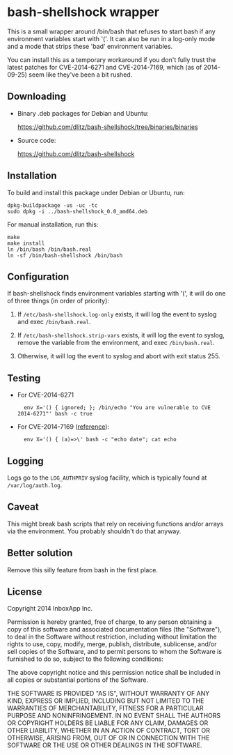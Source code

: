 bash-shellshock wrapper
=======================

This is a small wrapper around /bin/bash that refuses to start bash if any
environment variables start with '('.  It can also be run in a log-only mode
and a mode that strips these 'bad' environment variables.

You can install this as a temporary workaround if you don't fully trust the
latest patches for CVE-2014-6271 and CVE-2014-7169, which (as of 2014-09-25)
seem like they've been a bit rushed.


Downloading
-----------

- Binary .deb packages for Debian and Ubuntu:

    https://github.com/dlitz/bash-shellshock/tree/binaries/binaries

- Source code:

    https://github.com/dlitz/bash-shellshock


Installation
------------

To build and install this package under Debian or Ubuntu, run:

    dpkg-buildpackage -us -uc -tc
    sudo dpkg -i ../bash-shellshock_0.0_amd64.deb

For manual installation, run this:

    make
    make install
    ln /bin/bash /bin/bash.real
    ln -sf /bin/bash-shellshock /bin/bash


Configuration
-------------

If bash-shellshock finds environment variables starting with '(', it will do
one of three things (in order of priority):

1. If `/etc/bash-shellshock.log-only` exists, it will log the event to syslog
   and exec `/bin/bash.real`.

2. If `/etc/bash-shellshock.strip-vars` exists, it will log the event to
   syslog, remove the variable from the environment, and exec `/bin/bash.real`.

3. Otherwise, it will log the event to syslog and abort with exit status 255.


Testing
-------

* For CVE-2014-6271

        env X='() { ignored; }; /bin/echo "You are vulnerable to CVE 2014-6271"' bash -c true

* For CVE-2014-7169 ([reference](https://twitter.com/taviso/status/514887394294652929)):

        env X='() { (a)=>\' bash -c "echo date"; cat echo


Logging
-------

Logs go to the `LOG_AUTHPRIV` syslog facility, which is typically found at `/var/log/auth.log`.


Caveat
------

This might break bash scripts that rely on receiving functions and/or arrays
via the environment.  You probably shouldn't do that anyway.


Better solution
---------------

Remove this silly feature from bash in the first place.


License
-------
Copyright 2014 InboxApp Inc.

Permission is hereby granted, free of charge, to any person obtaining a
copy of this software and associated documentation files (the "Software"),
to deal in the Software without restriction, including without limitation
the rights to use, copy, modify, merge, publish, distribute, sublicense,
and/or sell copies of the Software, and to permit persons to whom the
Software is furnished to do so, subject to the following conditions:

The above copyright notice and this permission notice shall be included
in all copies or substantial portions of the Software.

THE SOFTWARE IS PROVIDED "AS IS", WITHOUT WARRANTY OF ANY KIND, EXPRESS
OR IMPLIED, INCLUDING BUT NOT LIMITED TO THE WARRANTIES OF
MERCHANTABILITY, FITNESS FOR A PARTICULAR PURPOSE AND NONINFRINGEMENT.
IN NO EVENT SHALL THE AUTHORS OR COPYRIGHT HOLDERS BE LIABLE FOR ANY
CLAIM, DAMAGES OR OTHER LIABILITY, WHETHER IN AN ACTION OF CONTRACT,
TORT OR OTHERWISE, ARISING FROM, OUT OF OR IN CONNECTION WITH THE
SOFTWARE OR THE USE OR OTHER DEALINGS IN THE SOFTWARE.
